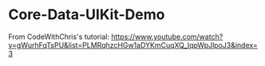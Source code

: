 # Core-Data-UIKit-Demo

From CodeWithChris's tutorial: https://www.youtube.com/watch?v=gWurhFqTsPU&list=PLMRqhzcHGw1aDYKmCuqXQ_IqpWpJlpoJ3&index=3

